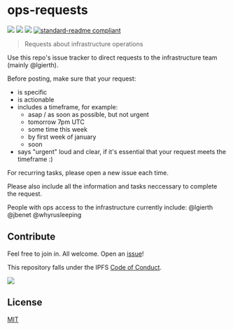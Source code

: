 # ops-requests

[![](https://img.shields.io/badge/made%20by-Protocol%20Labs-blue.svg?style=flat-square)](http://ipn.io)
[![](https://img.shields.io/badge/project-IPFS-blue.svg?style=flat-square)](https://ipfs.io/)
[![](https://img.shields.io/badge/freenode-%23ipfs-blue.svg?style=flat-square)](https://webchat.freenode.net/?channels=%23ipfs)
[![standard-readme compliant](https://img.shields.io/badge/standard--readme-OK-green.svg?style=flat-square)](https://github.com/RichardLitt/standard-readme)

> Requests about infrastructure operations

Use this repo's issue tracker to direct requests to the infrastructure team (mainly @lgierth).

Before posting, make sure that your request:

- is specific
- is actionable
- includes a timeframe, for example:
  - asap / as soon as possible, but not urgent
  - tomorrow 7pm UTC
  - some time this week
  - by first week of january
  - soon
- says "urgent" loud and clear, if it's essential that your request meets the timeframe :)

For recurring tasks, please open a new issue each time.

Please also include all the information and tasks neccessary to complete the request.

People with ops access to the infrastructure currently include:
@lgierth @jbenet @whyrusleeping

## Contribute

Feel free to join in. All welcome. Open an [issue](https://github.com/ipfs/ops-requests/issues)!

This repository falls under the IPFS [Code of Conduct](https://github.com/ipfs/community/blob/master/code-of-conduct.md).

[![](https://cdn.rawgit.com/jbenet/contribute-ipfs-gif/master/img/contribute.gif)](https://github.com/ipfs/community/blob/master/contributing.md)

## License

[MIT](LICENSE)
